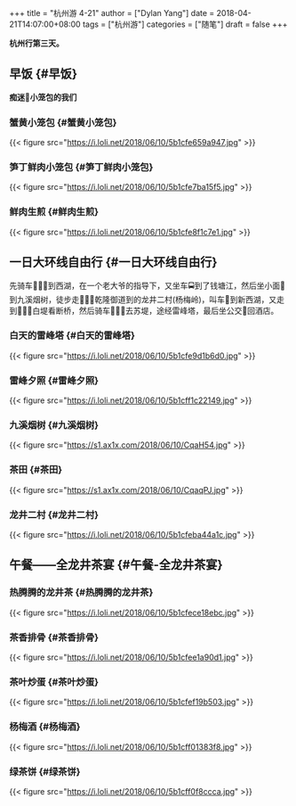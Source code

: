 +++title = "杭州游 4-21"author = ["Dylan Yang"]date = 2018-04-21T14:07:00+08:00tags = ["杭州游"]categories = ["随笔"]draft = false+++**杭州行第三天。**## 早饭 {#早饭}**痴迷💓小笼包的我们**### 蟹黄小笼包 {#蟹黄小笼包}{{< figure src="https://i.loli.net/2018/06/10/5b1cfe659a947.jpg" >}}### 笋丁鲜肉小笼包 {#笋丁鲜肉小笼包}{{< figure src="https://i.loli.net/2018/06/10/5b1cfe7ba15f5.jpg" >}}### 鲜肉生煎 {#鲜肉生煎}{{< figure src="https://i.loli.net/2018/06/10/5b1cfe8f1c7e1.jpg" >}}## 一日大环线自由行 {#一日大环线自由行}先骑车🚴🏻‍♂️到西湖，在一个老大爷的指导下，又坐车🚍到了钱塘江，然后坐小面🚐到九溪烟树，徒步走🚶🏻‍♂️乾隆御道到的龙井二村(杨梅岭)，叫车🚗到新西湖，又走到🚶🏻‍♀️白堤看断桥，然后骑车🚴🏻‍♀️去苏堤，途经雷峰塔，最后坐公交🚎回酒店。### 白天的雷峰塔 {#白天的雷峰塔}{{< figure src="https://i.loli.net/2018/06/10/5b1cfe9d1b6d0.jpg" >}}### 雷峰夕照 {#雷峰夕照}{{< figure src="https://i.loli.net/2018/06/10/5b1cff1c22149.jpg" >}}### 九溪烟树 {#九溪烟树}{{< figure src="https://s1.ax1x.com/2018/06/10/CqaH54.jpg" >}}### 茶田 {#茶田}{{< figure src="https://s1.ax1x.com/2018/06/10/CqaqPJ.jpg" >}}### 龙井二村 {#龙井二村}{{< figure src="https://i.loli.net/2018/06/10/5b1cfeba44a1c.jpg" >}}## 午餐——全龙井茶宴 {#午餐-全龙井茶宴}### 热腾腾的龙井茶 {#热腾腾的龙井茶}{{< figure src="https://i.loli.net/2018/06/10/5b1cfece18ebc.jpg" >}}### 茶香排骨 {#茶香排骨}{{< figure src="https://i.loli.net/2018/06/10/5b1cfee1a90d1.jpg" >}}### 茶叶炒蛋 {#茶叶炒蛋}{{< figure src="https://i.loli.net/2018/06/10/5b1cfef19b503.jpg" >}}### 杨梅酒 {#杨梅酒}{{< figure src="https://i.loli.net/2018/06/10/5b1cff01383f8.jpg" >}}### 绿茶饼 {#绿茶饼}{{< figure src="https://i.loli.net/2018/06/10/5b1cff0f8ccca.jpg" >}}